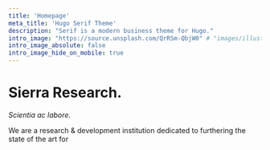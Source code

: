 ```yaml
---
title: 'Homepage'
meta_title: 'Hugo Serif Theme'
description: "Serif is a modern business theme for Hugo."
intro_image: "https://source.unsplash.com/QrRSm-QbjW0" # "images/illustrations/pointing.svg"
intro_image_absolute: false
intro_image_hide_on_mobile: true
---
```


# Sierra Research.

_Scientia ac labore._

We are a research & development institution dedicated to furthering the state of the art for
